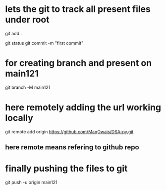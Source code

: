 # lets the git to track all present files under root
git add .

git status
git commit -m "first commit"
# for creating branch and present on main121
git branch -M main121

# here remotely adding the url working locally
git remote add origin https://github.com/MaqOwais/DSA-py.git
## here remote means refering to github repo

# finally pushing the files to git
git push -u origin main121

